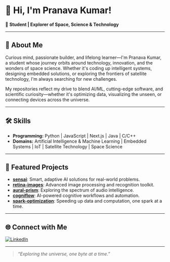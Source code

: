 # 👋 Hi, I'm Pranava Kumar!

🌟 **Student | Explorer of Space, Science & Technology**

---
## 🚀 About Me

Curious mind, passionate builder, and lifelong learner—I'm Pranava Kumar, a student whose journey orbits around technology, innovation, and the wonders of space science. Whether it's coding up intelligent systems, designing embedded solutions, or exploring the frontiers of satellite technology, I'm always searching for new challenges.

My repositories reflect my drive to blend AI/ML, cutting-edge software, and scientific curiosity—whether it's optimizing data, visualizing the unseen, or connecting devices across the universe.

---

## 🛠️ Skills

- **Programming:** Python | JavaScript | Next.js | Java | C/C++
- **Domains:** Artificial Intelligence & Machine Learning | Embedded Systems | IoT | Satellite Technology | Space Science

---

## 🌟 Featured Projects

- [**sensai**](https://github.com/Pranava-Kumar/sensai): Smart, adaptive AI solutions for real-world problems.
- [**retina-images**](https://github.com/Pranava-Kumar/retina-images): Advanced image processing and recognition toolkit.
- [**aural-prism**](https://github.com/Pranava-Kumar/aural-prism): Exploring the spectrum of audio intelligence.
- [**cogniflow**](https://github.com/Pranava-Kumar/cogniflow): AI-powered cognitive workflows and automation.
- [**spark-optimization**](https://github.com/Pranava-Kumar/spark-optimization): Speeding up data and computation, one spark at a time.

---

## 🌐 Connect with Me

[![LinkedIn](https://img.shields.io/badge/LinkedIn-Connect-blue?logo=linkedin)](https://www.linkedin.com/in/pranava-kumar-i-16997b288/)

---

> _“Exploring the universe, one byte at a time.”_
